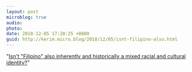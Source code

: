 ```yaml
---
layout: post
microblog: true
audio: 
photo: 
date: 2018-12-05 17:20:25 +0800
guid: http://kerim.micro.blog/2018/12/05/isnt-filipino-also.html
---
```

"[Isn't "Filipino" also inherently and historically a mixed racial and cultural identity?](https://www.esquiremag.ph/politics/opinion/vicente-rafael-solita-monsod-chinese-filipino-a2269-20181203)"
